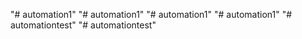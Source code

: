 "# automation1" 
"# automation1" 
"# automation1" 
"# automation1" 
"# automationtest" 
"# automationtest" 
